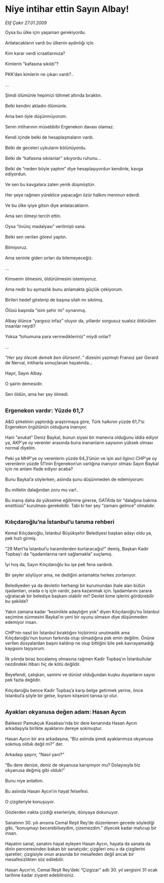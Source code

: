 # Niye intihar ettin Sayın Albay!

*Elif Çakır 27.01.2009*

<div class="taraf_structure_2col_1zq">
<div class="margen_n">



 <p>Oysa bu ülke için yaşaman gerekiyordu. <br/><br/>Anlatacakların vardı bu ülkenin aydınlığı için. <br/><br/>Kim karar verdi icraatlarınıza? <br/><br/>Kimlerin “kafasına sıkıldı”? <br/><br/>PKK’dan kimlerin ne çıkarı vardı?.. <br/><br/>... <br/><br/>Şimdi ölümünle hepimizi töhmet altında bıraktın. <br/><br/>Belki kendini akladın ölümünle. <br/><br/>Ama ben öyle düşünmüyorum. <br/><br/>Senin intiharının müsebbibi Ergenekon davası olamaz. <br/><br/>Kendi içinde belki de hesaplaşmaların vardı. <br/><br/>Belki de geceleri uykuların bölünüyordu. <br/><br/>Belki de “kafasına sıkılanlar” sıkıyordu ruhunu... <br/><br/>Belki de “neden böyle yaptım” diye hesaplaşıyordun kendinle, kavga ediyordun. <br/><br/>Ve sen bu kavgalara zaten yenik düşmüştün. <br/><br/>Her şeye rağmen yüreklice yapacağın özür halkını memnun ederdi. <br/><br/>Ve bu ülke iyiye gitsin diye anlatacakların. <br/><br/>Ama sen ölmeyi tercih ettin. <br/><br/>Oysa “övünç madalyası” verilmişti sana. <br/><br/>Belki sen verilen görevi yaptın. <br/><br/>Bilmiyoruz. <br/><br/>Ama seninle giden sırları da bilemeyeceğiz. <br/><br/>... <br/><br/>Kimsenin ölmesini, öldürülmesini istemiyoruz. <br/><br/>Ama nedir bu aymazlık bunu anlamakta güçlük çekiyorum. <br/><br/>Birileri hedef gösterip de başına silah mı sıkılmış. <br/><br/>Ölüsü başında “isim şehir mi” oynanmış. <br/><br/>Albay ölünce “yargısız infaz” oluyor da, yıllardır sorgusuz sualsiz öldürülen insanlar neydi? <br/><br/>Yoksa “tohumuna para vermedikleriniz” miydi onlar? <br/><br/>...<i> <br/><br/>“Her şey ölecek demek ben ölürsem!..”</i> dizesini yazmıştı Fransız şair Gerard de Nerval, intiharla sonuçlanan hayatında... <br/><br/>Hayır, Sayın Albay. <br/><br/>O şairin demesidir. <br/><br/>Sen öldün, ama her şey ölmedi. <br/><br/><br/><strong><font size="4">Ergenekon vardır: Yüzde 61,7</font></strong> <br/><br/>A&amp;G şirketinin yaptırdığı araştırmaya göre, Türk halkının yüzde 61,7’si Ergenekon örgütünün olduğuna inanıyor. <br/><br/>Hani “avukat” Deniz Baykal, bunun siyasi bir manevra olduğunu iddia ediyor ya, AKP’ye oy verenler arasında buna inananların sayısının yüksek olması normal diyelim. <br/><br/>Peki ya MHP’ye oy verenlerin yüzde 64,3’ünün ve işin asıl ilginci CHP’ye oy verenlerin yüzde 51’inin Ergenekon’un varlığına inanıyor olması Sayın Baykal için ne anlam ifade ediyor acaba? <br/><br/>Bunu Baykal’a söylerken, aslında şunu düşünmeden de edemiyorum: <br/><br/>Bu milletin dalağından zoru mu var!.. <br/><br/>Bu inanış daha da yükselme eğilimine girerse, GATA’da bir “dalağına bakma enstitüsü” kurulması gerekebilir. Tabi ki her şey “zamanı gelince” olmalıdır. <br/><br/><br/><font size="4"><strong>Kılıçdaroğlu’na İstanbul’u tanıma rehberi</strong></font> <br/><br/>Kemal Kılıçdaroğlu, İstanbul Büyükşehir Belediyesi başkan adayı oldu ya, pek hızlı girmiş. <br/><br/>“29 Mart’ta İstanbul’u haramilerden kurtaracağız!” demiş, Başkan Kadir Topbaş’ı da “işadamlarına rant sağlamakla” suçlamış. <br/><br/>İyi hoş da, Sayın Kılıçdaroğlu bu işe pek fena sardırdı. <br/><br/>Bir şeyler söylüyor ama, ne dediğini anlamakta herkes zorlanıyor. <br/><br/>Belediyeden ya da devletin herhangi bir kurumundan ihale alan bütün işadamları, orada o iş için vardır, para kazanmak için. İşadamlarını zarara uğratacak bir belediye başkanı olabilir mi? Devlet kime işlerini gördürebilir bu şekilde? <br/><br/>Yakın zamana kadar “kesinlikle adaylığım yok” diyen Kılıçdaroğlu’nu İstanbul seçimine sürmesini Baykal’ın yeni bir oyunu olmasın diye düşünmeden edemiyor insan. <br/><br/>CHP’nin nasıl bir İstanbul bıraktığını hiçbirimiz unutmadık ama Kılıçdaroğlu’nun bunun farkında olup olmadığına pek emin değilim. Önüne verilen dosyalardan başını kaldırıp ne olup bittiğini bile pek kavrayamadığı kaygısını taşıyorum. <br/><br/>İlk yılında biraz bocalamış olmasına rağmen Kadir Topbaş’ın İstanbullular nezdindeki itibarı hiç de kötü değildir. <br/><br/>Beyefendi, çalışkan, samimi ve dürüst olduğundan kuşku duyanların sayısı pek fazla değildir. <br/><br/>Kılıçdaroğlu bence Kadir Topbaş’a karşı belge getirmek yerine, önce İstanbul’a şöyle bir gelse, kıyısını köşesini tanısa iyi olur. <br/><br/><br/><font size="4"><strong>Ayakları okyanusa değen adam: Hasan Aycın</strong></font> <br/><br/>Balıkesir Pamukçuk Kasabası’nda bir dere kenarında Hasan Aycın arkadaşıyla birlikte ayaklarını dereye sokmuştur. <br/><br/>Hasan Aycın bir ara arkadaşına, “Biz aslında şimdi ayaklarımıza okyanusa sokmuş olduk değil mi?” der. <br/><br/>Arkadaşı şaşırır, “Nasıl yani?” <br/><br/>“Bu dere denize, deniz de okyanusa karışmıyor mu? Dolayısıyla biz okyanusa değmiş gibi olduk!” <br/><br/>Bunu niye anlattım. <br/><br/>Bu aslında Hasan Aycın’ın hayat felsefesi. <br/><br/>O çizgileriyle konuşuyor. <br/><br/>Gözlerden ırakta çizdiği eserleriyle, dünyaya dokunuyor. <br/><br/>Sanatının 30. yılı anısına Cemal Reşit Rey’de düzenlenen gecede söylediği gibi, “konuşmayı becerebilseydim, çizemezdim.” diyecek kadar mahcup bir insan. <br/><br/>Hayatını sanat, sanatını hayat eyleyen Hasan Aycın, hayata da sanata da dinin penceresinden bakan bir sanatçıdır; çizgileri onu o da çizgilerini işaretler; çizgisiyle onun arasında bir mesafeden değil ancak bir mesafesizlikten söz edilebilir. <br/><br/>Hasan Aycın’ın, Cemal Reşit Rey’deki “Çizgizar” adlı 30. yıl sergisini 31 ocak tarihine kadar ziyaret edebilirsiniz.</p>

<br/>


<div id="taraf_not">
</div>

</div>


</div>
